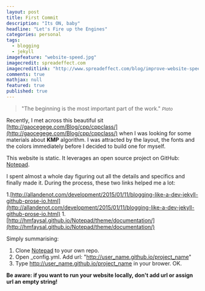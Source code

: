 ```yaml
---
layout: post
title: First Commit
description: "Its ON, baby"
headline: "Let's Fire up the Engines"
categories: personal
tags: 
  - blogging
  - jekyll
imagefeature: "website-speed.jpg"
imagecredit: spreadeffect.com
imagecreditlink: "http://www.spreadeffect.com/blog/improve-website-speed/"
comments: true
mathjax: null
featured: true
published: true
---
```


>&quot;The beginning is the most important part of the work.&quot;
><small><cite title="Plato">Plato</cite></small>

Recently, I met across this beautiful sit [http://gaocegege.com/Blog/cpp/cppclass/](http://gaocegege.com/Blog/cpp/cppclass/) when I was looking for some materials about **KMP** algorithm. 
I was attracted by the layout, the fonts and the colors immediately before I decided to build one for myself.

This website is static. It leverages an open source project on GitHub: [Notepad](https://github.com/hmfaysal/Notepad).

I spent almost a whole day figuring out all the details and specifics and finally made it. During the process, these two links helped me a lot:

1.[http://allandenot.com/development/2015/01/11/blogging-like-a-dev-jekyll-github-prose-io.html](http://allandenot.com/development/2015/01/11/blogging-like-a-dev-jekyll-github-prose-io.html)
1.[http://hmfaysal.github.io/Notepad/theme/documentation/](http://hmfaysal.github.io/Notepad/theme/documentation/)

Simply summarising:

1. Clone [Notepad](https://github.com/hmfaysal/Notepad) to your own repo.
1. Open _config.yml. Add url: "http://user_name.github.io/project_name"
1. Type http://user_name.github.io/project_name in your brower. OK.

**Be aware: if you want to run your website locally, don't add url or assign url an empty string!**